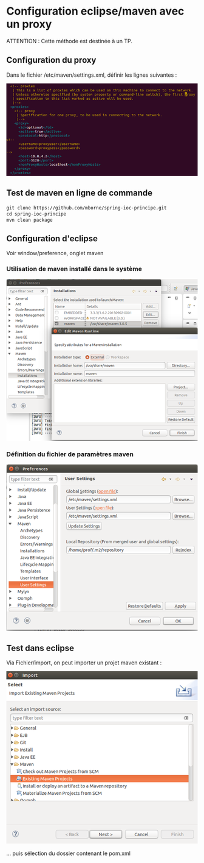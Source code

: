 # Configuration eclipse/maven avec un proxy

ATTENTION : Cette méthode est destinée à un TP.

## Configuration du proxy

Dans le fichier /etc/maven/settings.xml, définir les lignes suivantes :

![mvn-proxy.png](mvn-proxy.png)


## Test de maven en ligne de commande

```
git clone https://github.com/mborne/spring-ioc-principe.git
cd spring-ioc-principe
mvn clean package
```

## Configuration d'eclipse

Voir window/preference, onglet maven

### Utilisation de maven installé dans le système

![mvn-eclipse-01.png](mvn-eclipse-01.png)

### Définition du fichier de paramètres maven

![mvn-eclipse-02.png](mvn-eclipse-02.png)

## Test dans eclipse

Via Fichier/import, on peut importer un projet maven existant :

![mvn-import-01.png](mvn-import-01.png)

... puis sélection du dossier contenant le pom.xml

